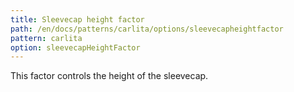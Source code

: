 ```yaml
---
title: Sleevecap height factor
path: /en/docs/patterns/carlita/options/sleevecapheightfactor
pattern: carlita
option: sleevecapHeightFactor
---
```


This factor controls the height of the sleevecap.